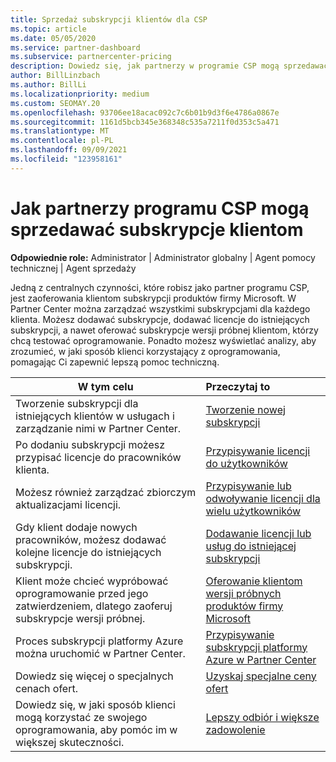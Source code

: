 ```yaml
---
title: Sprzedaż subskrypcji klientów dla CSP
ms.topic: article
ms.date: 05/05/2020
ms.service: partner-dashboard
ms.subservice: partnercenter-pricing
description: Dowiedz się, jak partnerzy w programie CSP mogą sprzedawać subskrypcje klientom i zarządzać nimi za pośrednictwem Partner Center.
author: BillLinzbach
ms.author: BillLi
ms.localizationpriority: medium
ms.custom: SEOMAY.20
ms.openlocfilehash: 93706ee18acac092c7c6b01b9d3f6e4786a0867e
ms.sourcegitcommit: 1161d5bcb345e368348c535a7211f0d353c5a471
ms.translationtype: MT
ms.contentlocale: pl-PL
ms.lasthandoff: 09/09/2021
ms.locfileid: "123958161"
---
```

# <a name="how-csp-program-partners-can-sell-subscriptions-to-customers"></a>Jak partnerzy programu CSP mogą sprzedawać subskrypcje klientom

**Odpowiednie role:** Administrator | Administrator globalny | Agent pomocy technicznej | Agent sprzedaży

Jedną z centralnych czynności, które robisz jako partner programu CSP, jest zaoferowania klientom subskrypcji produktów firmy Microsoft. W Partner Center można zarządzać wszystkimi subskrypcjami dla każdego klienta. Możesz dodawać subskrypcje, dodawać licencje do istniejących subskrypcji, a nawet oferować subskrypcje wersji próbnej klientom, którzy chcą testować oprogramowanie. Ponadto możesz wyświetlać analizy, aby zrozumieć, w jaki sposób klienci korzystający z oprogramowania, pomagając Ci zapewnić lepszą pomoc techniczną.

|**W tym celu**   |**Przeczytaj to**   |
|----------------------|:----------------------|
|Tworzenie subskrypcji dla istniejących klientów w usługach i zarządzanie nimi w Partner Center.|[Tworzenie nowej subskrypcji](create-a-new-subscription.md)|
|Po dodaniu subskrypcji możesz przypisać licencje do pracowników klienta.  |[Przypisywanie licencji do użytkowników](assign-licenses-to-users.md)|
|Możesz również zarządzać zbiorczym aktualizacjami licencji.   |[Przypisywanie lub odwoływanie licencji dla wielu użytkowników](bulk-license-provisioning-for-multiple-users.md)|
|Gdy klient dodaje nowych pracowników, możesz dodawać kolejne licencje do istniejących subskrypcji.   |[Dodawanie licencji lub usług do istniejącej subskrypcji](add-licenses-or-services-to-an-existing-subscription.md)|
|Klient może chcieć wypróbować oprogramowanie przed jego zatwierdzeniem, dlatego zaoferuj subskrypcje wersji próbnej.    |[Oferowanie klientom wersji próbnych produktów firmy Microsoft](offer-your-customers-trials-of-microsoft-products.md)|
|Proces subskrypcji platformy Azure można uruchomić w Partner Center.   |[Przypisywanie subskrypcji platformy Azure w Partner Center](assign-azure-subscriptions.md)|
|Dowiedz się więcej o specjalnych cenach ofert.   |[Uzyskaj specjalne ceny ofert](get-special-pricing-for-offers.md)|
|Dowiedz się, w jaki sposób klienci mogą korzystać ze swojego oprogramowania, aby pomóc im w większej skuteczności.   | [Lepszy odbiór i większe zadowolenie](increasing-adoption-and-satisfaction.md)   |
